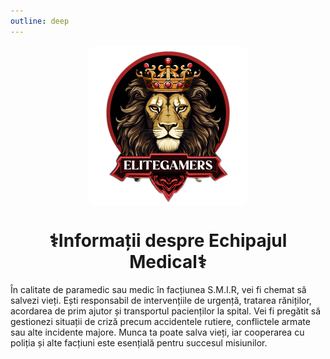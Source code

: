 ```yaml
---
outline: deep
---
```

<img src="../public/elitegamers.png" alt="pozaRegulament" width="256" height="256" style="display: block; margin: 0px auto; border-radius: 1%; border-radius: 5%;">


# <center>⚕️Informații despre Echipajul Medical⚕️</center>
În calitate de paramedic sau medic în facțiunea S.M.I.R, vei fi chemat să salvezi vieți. Ești responsabil de intervențiile de urgență, tratarea răniților, acordarea de prim ajutor și transportul pacienților la spital. Vei fi pregătit să gestionezi situații de criză precum accidentele rutiere, conflictele armate sau alte incidente majore. Munca ta poate salva vieți, iar cooperarea cu poliția și alte facțiuni este esențială pentru succesul misiunilor.